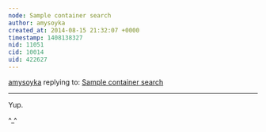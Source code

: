 ```yaml
---
node: Sample container search
author: amysoyka
created_at: 2014-08-15 21:32:07 +0000
timestamp: 1408138327
nid: 11051
cid: 10014
uid: 422627
---
```




[amysoyka](../profile/amysoyka) replying to: [Sample container search](../notes/warren/08-14-2014/sample-container-search)

----
Yup.

^_^
